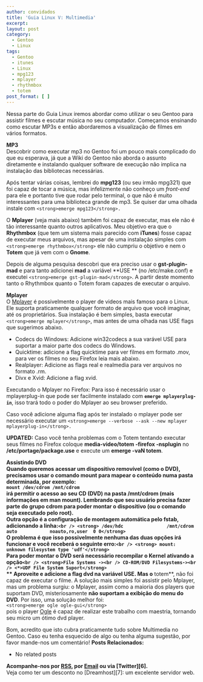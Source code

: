 ```yaml
---
author: convidados
title: 'Guia Linux V: Multimedia'
excerpt:
layout: post
category:
  - Gentoo
  - Linux
tags:
  - Gentoo
  - itunes
  - Linux
  - mpg123
  - mplayer
  - rhythmbox
  - totem
post_format: [ ]
---
```

Nessa parte do Guia Linux iremos abordar como utilizar o seu Gentoo para assistir filmes e escutar música no seu computador. Começamos ensinando como escutar MP3s e então abordaremos a visualização de filmes em vários formatos.

**MP3**  
Descobrir como executar mp3 no Gentoo foi um pouco mais complicado do que eu esperava, já que a Wiki do Gentoo não aborda o assunto diretamente e instalando qualquer software de execução não implica na instalação das bibliotecas necessárias.

Após tentar várias coisas, lembrei do **mpg123** (ou seu irmão mpg321) que foi capaz de tocar a música, mas infelizmente não conheço um *front-end* para ele e portanto tive que rodar pelo terminal, o que não é muito interessantes para uma biblioteca grande de mp3. Se quiser dar uma olhada instale com `<strong>emerge mpg123</strong>.`

O **Mplayer** (veja mais abaixo) também foi capaz de executar, mas ele não é tão interessante quanto outros aplicativos. Meu objetivo era que o **Rhythmbox** (que tem um sistema mais parecido com **iTunes**) fosse capaz de executar meus arquivos, mas apesar de uma instalação simples com `<strong>emerge rhythmbox</strong>` ele não cumpriu o objetivo e nem o **Totem** que já vem com o **Gnome**.

Depois de alguma pesquisa descobri que era preciso usar o **gst-plugin-mad** e para tanto adicionei **mad** a variável **USE ** (no /etc/make.conf) e executei `<strong>emerge gst-plugin-mad</strong>`. A partir deste momento tanto o Rhythmbox quanto o Totem foram capazes de executar o arquivo.

**Mplayer**  
O [Mplayer][1] é possivelmente o player de videos mais famoso para o Linux. Ele suporta praticamente qualquer formato de arquivo que você imaginar, até os proprietários. Sua instalação é bem simples, basta executar `<strong>emerge mplayer</strong>`, mas antes de uma olhada nas USE flags que sugerimos abaixo.

*   Codecs do Windows: Adicione win32codecs a sua varável USE para suportar a maior parte dos codecs do Windows.
*   Quicktime: adicione a flag quicktime para ver filmes em formato .mov, para ver os filmes no seu Firefox leia mais abaixo.
*   Realplayer: Adicione as flags real e realmedia para ver arquivos no formato .rm.
*   Divx e Xvid: Adicione a flag xvid.

Executando o Mplayer no Firefox: Para isso é necessário usar o mplayerplug-in que pode ser facilmente instalado com **`emerge mplayerplug-in`**, isso trará todo o poder do Mplayer ao seu browser preferido.

Caso você adicione alguma flag após ter instalado o mplayer pode ser necessário executar um `<strong>emerge --verbose --ask --new mplayer mplayerplug-in</strong>.`

**UPDATED:** Caso você tenha problemas com o Totem tentando executar seus filmes no Firefox coloque **media-video/totem -firefox -nsplugin** no **/etc/portage/package.use** e execute um **emerge -vaN totem**.

**Assistindo ****DVD**  
Quando queremos acessar um dispositivo removível (como o DVD), precisamos usar o comando mount para mapear o conteúdo numa pasta determinada, por exemplo:  
**`mount /dev/cdrom /mnt/cdrom`**  
irá permitir o acesso ao seu CD (DVD) na pasta /mnt/cdrom (mais informações em man mount). Lembrando que seu usuário precisa fazer parte do grupo cdrom para poder montar o dispositivo (ou o comando seja executado pelo root).  
Outra opção é a configuração de montagem automática pelo fstab, adicionando a linha:`<br />
<strong> /dev/hdc                /mnt/cdrom      auto            noauto,ro,user  0 0</strong>`  
O problema é que isso possivelmente nenhuma das duas opções irá funcionar e você receberá o seguinte erro:`<br />
<strong> mount: unknown filesystem type 'udf'</strong>`  
Para poder montar o DVD será necessário recompilar o Kernel ativando a opção`<br />
<strong>File Systems -><br />
CD-ROM/DVD Filesystems-><br />
<*>UDF File System Suport</strong>`**  
** Aproveite e adicione a flag **dvd** na variável **USE**. Mas o** totem**, não foi capaz de executar o filme. A solução mais simples foi assistir pelo Mplayer, mas um problema surgiu: o [][1]Mplayer, assim como a maioria dos players que suportam DVD, misteriosamente **não suportam a exibição do menu do DVD**. Por isso, uma solução melhor foi:  
`<strong>emerge ogle ogle-gui</strong>`  
pois o player [Ogle][2] é capaz de realizar este trabalho com maestria, tornando seu micro um ótimo dvd player.

Bom, acredito que isto cubra praticamente tudo sobre Multimedia no Gentoo. Caso eu tenha esquecido de algo ou tenha alguma sugestão, por favor mande-nos um comentário! 
**Posts Relacionados:** 
*   No related posts









**Acompanhe-nos por [ RSS][4], por [Email][5] ou via [Twitter][6].**  
Veja como ter um desconto no [Dreamhost][7]: um excelente servidor web.

 [1]: http://en.wikipedia.org/wiki/Mplayer "Mplayer na Wikipedia"
 [2]: http://en.wikipedia.org/wiki/Ogle_DVD_Player "Ogle na Wikipedia"
 [3]: https://twitter.com/share
 [4]: http://feeds.feedburner.com/VidaGeek
 [5]: http://feedburner.google.com/fb/a/mailverify?uri=VidaGeek&loc=pt_BR


